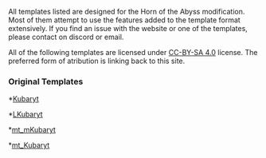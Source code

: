 All templates listed are designed for the Horn of the Abyss modification. Most of them attempt to use the features added to the template format extensively. If you find an issue with the website or one of the templates, please contact on discord or email.

All of the following templates are licensed under [CC-BY-SA 4.0](https://github.com/Kubaryt/Kubaryt/blob/HotA-templates/license.md) license. The preferred form of atribution is linking back to this site.

### Original Templates

*[Kubaryt](https://github.com/Kubaryt/Kubaryt/blob/HotA-templates/templates/Kubaryt)

*[LKubaryt](https://github.com/Kubaryt/Kubaryt/tree/HotA-templates/templates/LKubaryt)

*[mt_mKubaryt](https://github.com/Kubaryt/Kubaryt/tree/HotA-templates/templates/mt_mKubaryt)

*[mt_Kubaryt](https://github.com/Kubaryt/Kubaryt/tree/HotA-templates/templates/mt_Kubaryt)
